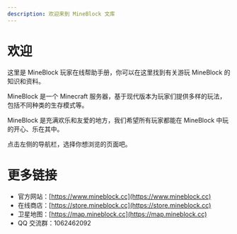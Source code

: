 ```yaml
---
description: 欢迎来到 MineBlock 文库
---
```


# 欢迎

这里是 MineBlock 玩家在线帮助手册，你可以在这里找到有关游玩 MineBlock 的知识和资料。

MineBlock 是一个 Minecraft 服务器，基于现代版本为玩家们提供多样的玩法，包括不同种类的生存模式等。

MineBlock 是充满欢乐和友爱的地方，我们希望所有玩家都能在 MineBlock 中玩的开心、乐在其中。

点击左侧的导航栏，选择你想浏览的页面吧。

# 更多链接

* 官方网站：[https://www.mineblock.cc](https://www.mineblock.cc)
* 在线商店：[https://store.mineblock.cc](https://store.mineblock.cc)
* 卫星地图：[https://map.mineblock.cc](https://map.mineblock.cc)
* QQ 交流群：1062462092